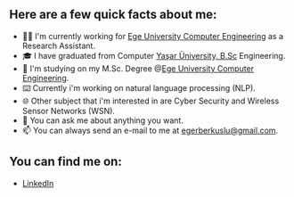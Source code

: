 ## Here are a few quick facts about me: 

- 👨‍💻 I'm currently working for [Ege University Computer Engineering](https://bilmuh.ege.edu.tr/) as a Research Assistant.
- 🎓 I have graduated from Computer [Yaşar Üniversity, B.Sc](https://ce.yasar.edu.tr/) Engineering.
- 🌱 I'm studying on my M.Sc. Degree @[Ege University Computer Engineering](https://bilmuh.ege.edu.tr/).
- ⌨️ Currently i'm working on natural language processing (NLP).
- 🌐 Other subject that i'm interested in are Cyber Security and Wireless Sensor Networks (WSN).
- 💬 You can ask me about anything you want.
- 📫 You can always send an e-mail to me at [egerberkuslu@gmail.com](mailto:egerberkuslu@gmail.com).


## You can find me on: 
- [LinkedIn](https://tr.linkedin.com/in/ege-erberk-uslu)
